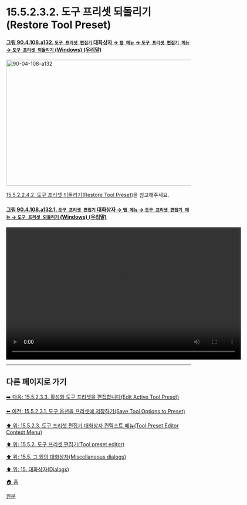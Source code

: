 # 15.5.2.3.2. 도구 프리셋 되돌리기(Restore Tool Preset)

<a id="90-04-108-a132"></a>

#### [그림 90.4.108.a132. `도구 프리셋 편집기` 대화상자 → `탭 메뉴` → `도구 프리셋 편집기 메뉴` → `도구 프리셋 되돌리기` (Windows) (우리말)](./90-04-0108-tool_preset_editor.md#90-04-108-a132)
<img width="920" height="343" alt="90-04-108-a132" src="https://github.com/user-attachments/assets/8db1dde2-17cf-4c0e-8144-91c0a5433bae" />

[15.5.2.2.4.2. 도구 프리셋 되돌리기(Restore Tool Preset)](./15-05-02-02-04-02-restore_tool_preset.md)을 참고해주세요.

<a id="90-04-108-a132-01"></a>

#### [그림 90.4.108.a132.1. `도구 프리셋 편집기` 대화상자 → `탭 메뉴` → `도구 프리셋 편집기 메뉴` → `도구 프리셋 되돌리기` (Windows) (우리말)](./90-04-0108-tool_preset_editor.md#90-04-108-a132-01)
<video controls="controls" width="640" height="360" src="https://github.com/user-attachments/assets/e2299d87-26e0-4eeb-8d1e-a55453ab3ca9"></video>

***

## 다른 페이지로 가기

[➡️ 다음: 15.5.2.3.3. 활성화 도구 프리셋을 편집합니다(Edit Active Tool Preset)](./15-05-02-03-03-edit_active_tool_preset.md)

[⬅️ 이전: 15.5.2.3.1. 도구 옵션을 프리셋에 저장하기(Save Tool Options to Preset)](./15-05-02-03-01-save_tool_options_to_preset.md)

[⬆️ 위: 15.5.2.3. 도구 프리셋 편집기 대화상자 컨텍스트 메뉴(Tool Preset Editor Context Menu)](./15-05-02-03-00-tool_preset_editor_context_menu.md)

[⬆️ 위: 15.5.2. 도구 프리셋 편집기(Tool preset editor)](./15-05-02-00-tool-preset-editor.md)

[⬆️ 위: 15.5. 그 외의 대화상자(Miscellaneous dialogs)](./15-05-00-miscellaneous-dialogs.md)

[⬆️ 위: 15. 대화상자(Dialogs)](./15-00-dialogs.md)

[🏠 홈](./00-home.md)

[원문](https://docs.gimp.org/2.10/ko/gimp-tool-preset-editor-dialog.html#idm21647)